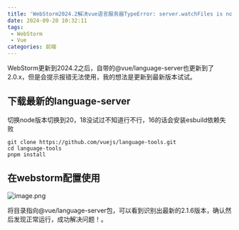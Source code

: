 ```yaml
---
title: 'WebStorm2024.2解决vue语言服务器TypeError: server.watchFiles is not a function报错'
date: 2024-09-20 10:32:11
tags: 
 - WebStorm
 - Vue
categories: 前端
---
```


WebStorm更新到2024.2之后，自带的@vue/language-server也更新到了2.0.x，但是会提示报错无法使用，我的想法是更新到最新版本试试。

<!-- more -->

## 下载最新的language-server

切换node版本切换到20，18没试过不知道行不行，16的话会安装esbuild依赖失败

    git clone https://github.com/vuejs/language-tools.git
    cd language-tools
    pnpm install

## 在webstorm配置使用

![image.png](https://p0-xtjj-private.juejin.cn/tos-cn-i-73owjymdk6/bba3cd4bd57f4ffaa4b80c177ba343da~tplv-73owjymdk6-jj-mark-v1:0:0:0:0:5o6Y6YeR5oqA5pyv56S-5Yy6IEAg5qGc5ZC56Zuq:q75.awebp?policy=eyJ2bSI6MywidWlkIjoiMTE3OTA5MTkwMTA5ODI2OSJ9&rk3s=f64ab15b&x-orig-authkey=f32326d3454f2ac7e96d3d06cdbb035152127018&x-orig-expires=1735785197&x-orig-sign=AAdqvTcSXbPLQiib7mUTIJBmD08%3D)

将目录指向@vue/language-server包，可以看到识别出最新的2.1.6版本，确认然后发现正常运行，成功解决问题！。
